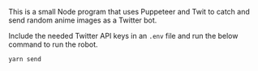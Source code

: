 This is a small Node program that uses Puppeteer and Twit to catch and send random anime images as a Twitter bot.

Include the needed Twitter API keys in an `.env` file and run the below command to run the robot.

```
yarn send
```
